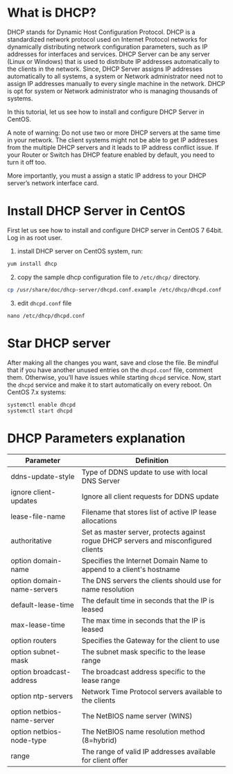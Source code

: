 # What is DHCP?

DHCP stands for Dynamic Host Configuration Protocol. DHCP is a standardized network
protocol used on Internet Protocol networks for dynamically distributing network
configuration parameters, such as IP addresses for interfaces and services. DHCP Server
can be any server (Linux or Windows) that is used to distribute IP addresses automatically
to the clients in the network. Since, DHCP Server assigns IP addresses automatically to all
systems, a system or Network administrator need not to assign IP addresses manually to
every single machine in the network. DHCP is opt for system or Network administrator who
is managing thousands of systems.

In this tutorial, let us see how to install and configure DHCP Server in CentOS.

>>>
A note of warning: Do not use two or more DHCP servers at the same time in your
network. The client systems might not be able to get IP addresses from the multiple DHCP
servers and it leads to IP address conflict issue. If your Router or Switch has DHCP feature
enabled by default, you need to turn it off too.
>>>

More importantly, you must a assign a static IP address to your DHCP server’s network
interface card.

# Install DHCP Server in CentOS

First let us see how to install and configure DHCP server in CentOS 7 64bit.
Log in as root user.
1. install DHCP server on CentOS system, run:

``` bash
yum install dhcp
```

2. copy the sample dhcp configuration file to `/etc/dhcp/` directory.

``` bash
cp /usr/share/doc/dhcp-server/dhcpd.conf.example /etc/dhcp/dhcpd.conf
```

3. edit `dhcpd.conf` file

```
nano /etc/dhcp/dhcpd.conf
```

# Star DHCP server

After making all the changes you want, save and close the file. Be mindful that if you have
another unused entries on the `dhcpd.conf` file, comment them. Otherwise, you’ll have
issues while starting `dhcpd` service.
Now, start the `dhcpd` service and make it to start automatically on every reboot.
On CentOS 7.x systems:
```
systemctl enable dhcpd
systemctl start dhcpd
```

# DHCP Parameters explanation

Parameter|Definition
--- | ---
ddns-update-style|Type of DDNS update to use with local DNS Server
ignore client-updates|Ignore all client requests for DDNS update
lease-file-name|Filename that stores list of active IP lease allocations
authoritative|Set as master server, protects against rogue DHCP servers and misconfigured clients
option domain-name|Specifies the Internet Domain Name to append to a client's hostname
option domain-name-servers|The DNS servers the clients should use for name resolution
default-lease-time|The default time in seconds that the IP is leased
max-lease-time|The max time in seconds that the IP is leased
option routers|Specifies the Gateway for the client to use
option subnet-mask|The subnet mask specific to the lease range
option broadcast-address|The broadcast address specific to the lease range
option ntp-servers|Network Time Protocol servers available to the clients
option netbios-name-server|The NetBIOS name server (WINS)
option netbios-node-type|The NetBIOS name resolution method (8=hybrid)
range|The range of valid IP addresses available for client offer

